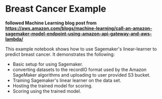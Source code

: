 # Breast Cancer Example

**followed Machine Learning blog post from https://aws.amazon.com/blogs/machine-learning/call-an-amazon-sagemaker-model-endpoint-using-amazon-api-gateway-and-aws-lambda/**

This example notebook shows how to use Sagemaker's linear-learner to predict breast cancer. It demonstrates the following:
* Basic setup for using Sagemaker.
* converting datasets to the recordIO format used by the Amazon SageMaker algorithms and uploading to user provided S3 bucket.
* Training Sagemaker's linear learner on the data set.
* Hosting the trained model for scoring.
* Scoring using the trained model.

